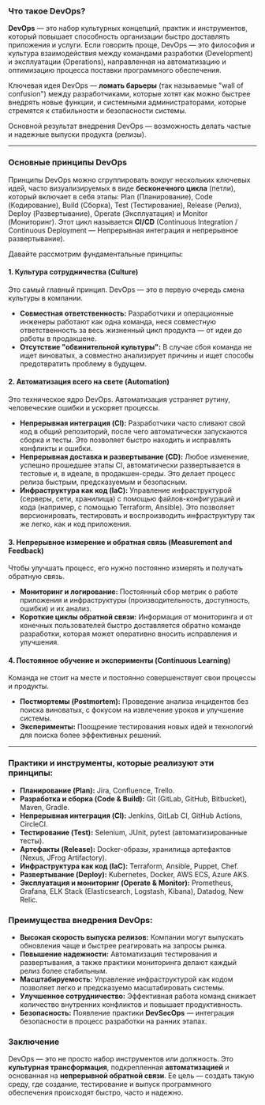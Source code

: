 ### Что такое DevOps?

**DevOps** — это набор культурных концепций, практик и инструментов, который повышает способность организации быстро доставлять приложения и услуги. Если говорить проще, DevOps — это философия и культура взаимодействия между командами разработки (Development) и эксплуатации (Operations), направленная на автоматизацию и оптимизацию процесса поставки программного обеспечения.

Ключевая идея DevOps — **ломать барьеры** (так называемые "wall of confusion") между разработчиками, которые хотят как можно быстрее внедрять новые функции, и системными администраторами, которые стремятся к стабильности и безопасности системы.

Основной результат внедрения DevOps — возможность делать частые и надежные выпуски продукта (релизы).

---

### Основные принципы DevOps

Принципы DevOps можно сгруппировать вокруг нескольких ключевых идей, часто визуализируемых в виде **бесконечного цикла** (петли), который включает в себя этапы: Plan (Планирование), Code (Кодирование), Build (Сборка), Test (Тестирование), Release (Релиз), Deploy (Развертывание), Operate (Эксплуатация) и Monitor (Мониторинг). Этот цикл называется **CI/CD** (Continuous Integration / Continuous Deployment — Непрерывная интеграция и непрерывное развертывание).

Давайте рассмотрим фундаментальные принципы:

#### 1. Культура сотрудничества (Culture)
Это самый главный принцип. DevOps — это в первую очередь смена культуры в компании.
*   **Совместная ответственность:** Разработчики и операционные инженеры работают как одна команда, неся совместную ответственность за весь жизненный цикл продукта — от идеи до работы в продакшене.
*   **Отсутствие "обвинительной культуры":** В случае сбоя команда не ищет виноватых, а совместно анализирует причины и ищет способы предотвратить проблему в будущем.

#### 2. Автоматизация всего на свете (Automation)
Это техническое ядро DevOps. Автоматизация устраняет рутину, человеческие ошибки и ускоряет процессы.
*   **Непрерывная интеграция (CI):** Разработчики часто сливают свой код в общий репозиторий, после чего автоматически запускаются сборка и тесты. Это позволяет быстро находить и исправлять конфликты и ошибки.
*   **Непрерывная доставка и развертывание (CD):** Любое изменение, успешно прошедшее этапы CI, автоматически развертывается в тестовые и, в идеале, в продакшен-среды. Это делает процесс релиза быстрым, предсказуемым и безопасным.
*   **Инфраструктура как код (IaC):** Управление инфраструктурой (серверы, сети, хранилища) с помощью файлов-конфигураций и кода (например, с помощью Terraform, Ansible). Это позволяет версионировать, тестировать и воспроизводить инфраструктуру так же легко, как и код приложения.

#### 3. Непрерывное измерение и обратная связь (Measurement and Feedback)
Чтобы улучшать процесс, его нужно постоянно измерять и получать обратную связь.
*   **Мониторинг и логирование:** Постоянный сбор метрик о работе приложения и инфраструктуры (производительность, доступность, ошибки) и их анализ.
*   **Короткие циклы обратной связи:** Информация от мониторинга и от конечных пользователей быстро доставляется обратно команде разработки, которая может оперативно вносить исправления и улучшения.

#### 4. Постоянное обучение и эксперименты (Continuous Learning)
Команда не стоит на месте и постоянно совершенствует свои процессы и продукты.
*   **Постмортемы (Postmortem):** Проведение анализа инцидентов без поиска виноватых, с фокусом на извлечение уроков и улучшение системы.
*   **Эксперименты:** Поощрение тестирования новых идей и технологий для поиска более эффективных решений.

---

### Практики и инструменты, которые реализуют эти принципы:

*   **Планирование (Plan):** Jira, Confluence, Trello.
*   **Разработка и сборка (Code & Build):** Git (GitLab, GitHub, Bitbucket), Maven, Gradle.
*   **Непрерывная интеграция (CI):** Jenkins, GitLab CI, GitHub Actions, CircleCI.
*   **Тестирование (Test):** Selenium, JUnit, pytest (автоматизированные тесты).
*   **Артефакты (Release):** Docker-образы, хранилища артефактов (Nexus, JFrog Artifactory).
*   **Инфраструктура как код (IaC):** Terraform, Ansible, Puppet, Chef.
*   **Развертывание (Deploy):** Kubernetes, Docker, AWS ECS, Azure AKS.
*   **Эксплуатация и мониторинг (Operate & Monitor):** Prometheus, Grafana, ELK Stack (Elasticsearch, Logstash, Kibana), Datadog, New Relic.

### Преимущества внедрения DevOps:

*   **Высокая скорость выпуска релизов:** Компании могут выпускать обновления чаще и быстрее реагировать на запросы рынка.
*   **Повышение надежности:** Автоматизация тестирования и развертывания, а также практики мониторинга делают каждый релиз более стабильным.
*   **Масштабируемость:** Управление инфраструктурой как кодом позволяет легко и предсказуемо масштабировать системы.
*   **Улучшенное сотрудничество:** Эффективная работа команд снижает количество внутренних конфликтов и повышает продуктивность.
*   **Безопасность:** Появление практики **DevSecOps** — интеграция безопасности в процесс разработки на ранних этапах.

### Заключение

DevOps — это не просто набор инструментов или должность. Это **культурная трансформация**, подкрепленная **автоматизацией** и основанная на **непрерывной обратной связи**. Ее цель — создать такую среду, где создание, тестирование и выпуск программного обеспечения происходят быстро, часто и надежно.